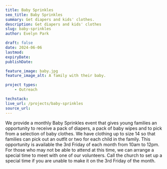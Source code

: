 ```yaml
---
title: Baby Sprinkles
seo_title: Baby Sprinkles
summary: Get diapers and kids' clothes.
description: Get diapers and kids' clothes
slug: baby-sprinkles
author: Evelyn Park

draft: false
date: 2024-06-06
lastmod: 
expiryDate: 
publishDate: 

feature_image: baby.jpg
feature_image_alt: A family with their baby.

project types: 
    - Outreach

techstack:
live_url: /projects/baby-sprinkles
source_url:
---
```


We provide a monthly Baby Sprinkles event that gives young families an opportunity to receive a pack of diapers, a pack of baby wipes and to pick from a selection of baby clothes. We have clothing up to size 14 so that families can pick out an outfit or two for each child in the family. This opportunity is available the 3rd Friday of each month from 10am to 12pm. For those who may not be able to attend at this time, we can arrange a special time to meet with one of our volunteers. Call the church to set up a special time if you are unable to make it on the 3rd Friday of the month.